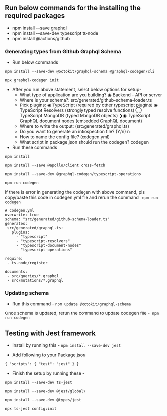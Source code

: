 ## Run below commands for the installing the required packages
- npm install --save graphql
- npm install --save-dev typescript ts-node
- npm install @actions/github

### Generating types from Github Graphql Schema
* Run below commands 
```
npm install --save-dev @octokit/graphql-schema @graphql-codegen/cli

npx graphql-codegen init

```
* After you run above statement, select below options for setup-
    - What type of application are you building? ◉ Backend - API or server
    -  Where is your schema?: src/generated/github-schema-loader.ts
    - Pick plugins: 
        ◉ TypeScript (required by other typescript plugins)
        ◉ TypeScript Resolvers (strongly typed resolve functions)
        ◯ TypeScript MongoDB (typed MongoDB objects)
        ❯◉ TypeScript GraphQL document nodes (embedded GraphQL document)
    - Where to write the output: (src/generated/graphql.ts)
    - Do you want to generate an introspection file? (Y/n) n
    - How to name the config file? (codegen.yml)
    - What script in package.json should run the codegen? codegen
* Run these commands
```
npm install

npm install --save @apollo/client cross-fetch

npm install --save-dev @graphql-codegen/typescript-operations

npm run codegen

```
If there is error in generating the codegen with above command, pls copy/paste this code in codegen.yml file and rerun the command ``` npm run codegen```

 ```
 # codegen.yml
overwrite: true
schema: "src/generated/github-schema-loader.ts"
generates:
  src/generated/graphql.ts:
    plugins:
      - "typescript"
      - "typescript-resolvers"
      - "typescript-document-nodes"
      - "typescript-operations"

require:
  - ts-node/register

documents:
  - src/queries/*.graphql
  - src/mutations/*.graphql
 ```

### Updating schema
* Run this command - ```npm update @octokit/graphql-schema```

Once schema is updated, rerun the command to update codegen file -``` npm run codegen```

## Testing with Jest framework
* Install by running this - ```npm install --save-dev jest```
- Add following to your Package.json

`
{
  "scripts": {
    "test": "jest"
  }
}
`
* Finish the setup by running these -

```
npm install --save-dev ts-jest

npm install --save-dev @jest/globals

npm install --save-dev @types/jest

npx ts-jest config:init
```